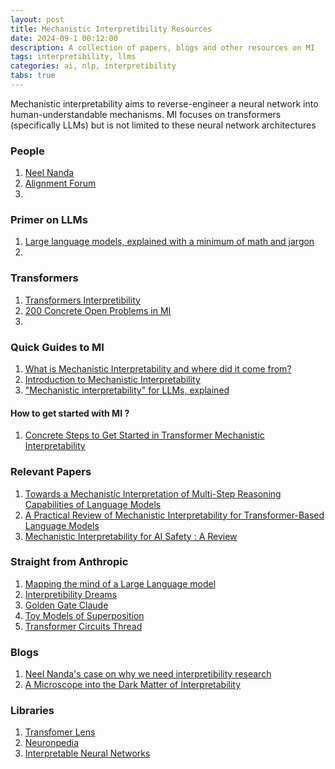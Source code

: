 ```yaml
---
layout: post
title: Mechanistic Interpretibility Resources
date: 2024-09-1 00:12:00
description: A collection of papers, blogs and other resources on MI
tags: interpretibility, llms
categories: ai, nlp, interpretibility
tabs: true
---
```


Mechanistic interpretability aims to reverse-engineer a neural network into human-understandable mechanisms. MI focuses on transformers (specifically LLMs) but is not limited to these neural network architectures


### People 
1. [Neel Nanda](https://www.neelnanda.io/mechanistic-interpretability)
2. [Alignment Forum](https://www.alignmentforum.org/)
3. 

### Primer on LLMs
1. [Large language models, explained with a minimum of math and jargon](https://www.understandingai.org/p/large-language-models-explained-with)
2. 

### Transformers
1. [Transformers Interpretibility](https://arena-chapter1-transformer-interp.streamlit.app/)
2. [200 Concrete Open Problems in MI](https://www.alignmentforum.org/posts/LbrPTJ4fmABEdEnLf/200-concrete-open-problems-in-mechanistic-interpretability)
3. 


### Quick Guides to MI
1. [What is Mechanistic Interpretability and where did it come from?](https://mindfulmodeler.substack.com/p/what-is-mechanistic-interpretability)
2. [Introduction to Mechanistic Interpretability](https://bluedot.org/blog/introduction-to-mechanistic-interpretability)
3. ["Mechanistic interpretability" for LLMs, explained](https://seantrott.substack.com/p/mechanistic-interpretability-for)

#### How to get started with MI ? 
1. [Concrete Steps to Get Started in Transformer Mechanistic Interpretability](https://www.neelnanda.io/mechanistic-interpretability/getting-started)


### Relevant Papers
1. [Towards a Mechanistic Interpretation of Multi-Step Reasoning Capabilities of Language Models](https://arxiv.org/abs/2310.14491)
2. [A Practical Review of Mechanistic Interpretability for Transformer-Based Language Models](https://arxiv.org/html/2407.02646v1)
3. [Mechanistic Interpretability for AI Safety : A Review](https://arxiv.org/pdf/2404.14082)


### Straight from Anthropic
1. [Mapping the mind of a Large Language model](https://www.anthropic.com/research/mapping-mind-language-model)
2. [Interpretibility Dreams](https://transformer-circuits.pub/2023/interpretability-dreams/index.html)
3. [Golden Gate Claude](https://www.anthropic.com/news/golden-gate-claude)
4. [Toy Models of Superposition](https://transformer-circuits.pub/2022/toy_model/index.html)
5. [Transformer Circuits Thread](https://transformer-circuits.pub/)

### Blogs

1. [Neel Nanda's case on why we need interpretibility research](https://www.lesswrong.com/posts/uK6sQCNMw8WKzJeCQ/a-longlist-of-theories-of-impact-for-interpretability)
2. [A Microscope into the Dark Matter of Interpretability](https://hkamath.me/blog/2024/rqae/)
   
### Libraries
1. [Transfomer Lens](https://transformerlensorg.github.io/TransformerLens/content/getting_started_mech_interp.html)
2. [Neuronpedia](https://www.neuronpedia.org/)
3. [Interpretable Neural Networks](https://nnsight.net/)


